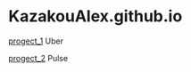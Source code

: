 # KazakouAlex.github.io

[progect_1](https://kazakoualex.github.io/progect_1/ "Первый проект") Uber  

[progect_2](https://kazakoualex.github.io/progect_2/ "Второй проект") Pulse
